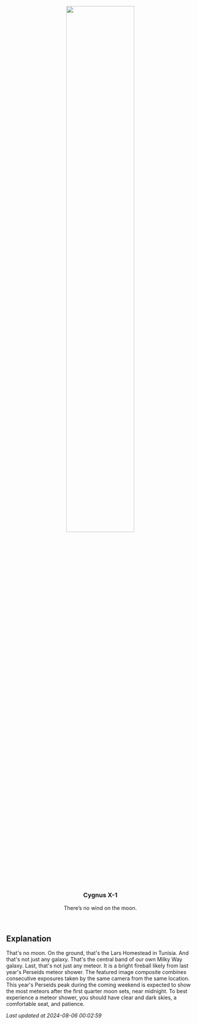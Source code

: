 <p align='center'>
    <img src='https://apod.nasa.gov/apod/image/2408/LarsMilkyWay_Larnaout_960.jpg' width='60%' />
    <h3 align="center">Cygnus X-1</h3>
    <p align="center">There’s no wind on the moon.</p>
</p>
<br/>

Explanation
--
That's no moon. On the ground, that's the Lars Homestead in Tunisia. And that's not just any galaxy. That's the central band of our own Milky Way galaxy. Last, that's not just any meteor. It is a bright fireball likely from last year's Perseids meteor shower. The featured image composite combines consecutive exposures taken by the same camera from the same location.  This year's Perseids peak during the coming weekend is expected to show the most meteors after the first quarter moon sets, near midnight.  To best experience a meteor shower, you should have clear and dark skies, a comfortable seat, and patience.


*Last updated at 2024-08-06 00:02:59*
